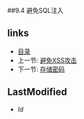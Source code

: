 ##9.4 避免SQL注入 

## links
   * [目录](<preface.md>)
   * 上一节: [避免XSS攻击](<9.3.md>)
   * 下一节: [存储密码](<9.5.md>)

## LastModified 
   * $Id$